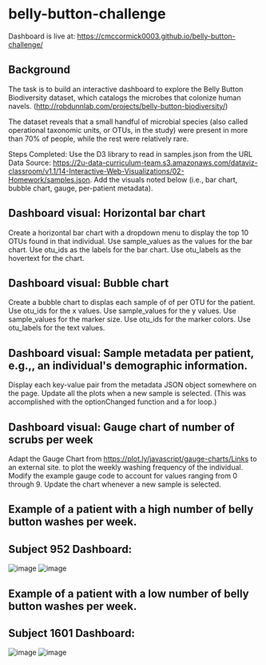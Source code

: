 # belly-button-challenge
Dashboard is live at:  https://cmccormick0003.github.io/belly-button-challenge/

## Background
The task is to build an interactive dashboard to explore the Belly Button Biodiversity dataset, which catalogs the microbes that colonize human navels. (http://robdunnlab.com/projects/belly-button-biodiversity/)

The dataset reveals that a small handful of microbial species (also called operational taxonomic units, or OTUs, in the study) were present in more than 70% of people, while the rest were relatively rare.

Steps Completed:
Use the D3 library to read in samples.json from the URL 
Data Source: https://2u-data-curriculum-team.s3.amazonaws.com/dataviz-classroom/v1.1/14-Interactive-Web-Visualizations/02-Homework/samples.json.
Add the visuals noted below (i.e., bar chart, bubble chart, gauge, per-patient metadata).

## Dashboard visual:  Horizontal bar chart

Create a horizontal bar chart with a dropdown menu to display the top 10 OTUs found in that individual.
Use sample_values as the values for the bar chart.
Use otu_ids as the labels for the bar chart.
Use otu_labels as the hovertext for the chart.

## Dashboard visual: Bubble chart

Create a bubble chart to displas each sample of of per OTU for the patient.
Use otu_ids for the x values.
Use sample_values for the y values.
Use sample_values for the marker size.
Use otu_ids for the marker colors.
Use otu_labels for the text values.

## Dashboard visual: Sample metadata per patient, e.g.,, an individual's demographic information.

Display each key-value pair from the metadata JSON object somewhere on the page.
Update all the plots when a new sample is selected. (This was accomplished with the optionChanged function and a for loop.)

## Dashboard visual: Gauge chart of number of scrubs per week

Adapt the Gauge Chart from https://plot.ly/javascript/gauge-charts/Links to an external site. to plot the weekly washing frequency of the individual.
Modify the example gauge code to account for values ranging from 0 through 9.
Update the chart whenever a new sample is selected.



## Example of a patient with a high number of belly button washes per week.
## Subject 952 Dashboard:
![image](https://github.com/CMccormick0003/belly-button-challenge/assets/120672518/d2415bf0-ec5e-4557-92c8-e6340c466322)
![image](https://github.com/CMccormick0003/belly-button-challenge/assets/120672518/377f4ea6-e008-416f-b37f-c8e07ce310fd)

## Example of a patient with a low number of belly button washes per week.
## Subject 1601 Dashboard:
![image](https://github.com/CMccormick0003/belly-button-challenge/assets/120672518/d03d6063-b2a5-4ddd-9baa-f7bfa42bfdaf)
![image](https://github.com/CMccormick0003/belly-button-challenge/assets/120672518/250be042-8505-4b3f-92ac-cd785b357567)
